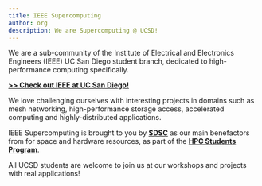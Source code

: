 ```yaml
---
title: IEEE Supercomputing
author: org
description: We are Supercomputing @ UCSD!
---
```

We are a sub-community of the Institute of Electrical and Electronics Engineers (IEEE) UC San Diego student branch, dedicated to high-performance computing specifically. 

**[>> Check out IEEE at UC San Diego!](https://ieeeucsd.org/)**

We love challenging ourselves with interesting projects in domains such as mesh networking, high-performance storage access, accelerated computing and highly-distributed applications. 

IEEE Supercomputing is brought to you by **[SDSC](https://sdsc.edu)** as our main benefactors from for space and hardware resources, as part of the **[HPC Students Program](https://hpc-students.sdsc.edu)**.

All UCSD students are welcome to join us at our workshops and projects with real applications!